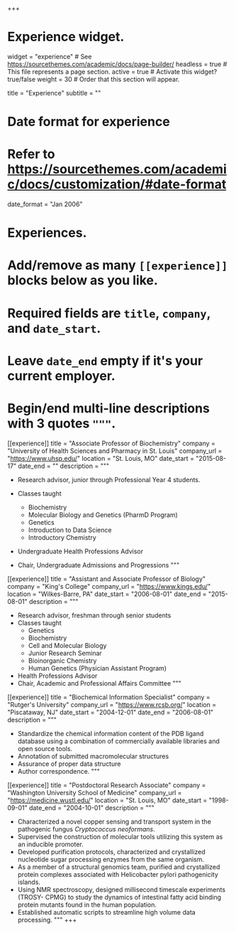 +++
# Experience widget.
widget = "experience"  # See https://sourcethemes.com/academic/docs/page-builder/
headless = true  # This file represents a page section.
active = true  # Activate this widget? true/false
weight = 30  # Order that this section will appear.

title = "Experience"
subtitle = ""

# Date format for experience
#   Refer to https://sourcethemes.com/academic/docs/customization/#date-format
date_format = "Jan 2006"

# Experiences.
#   Add/remove as many `[[experience]]` blocks below as you like.
#   Required fields are `title`, `company`, and `date_start`.
#   Leave `date_end` empty if it's your current employer.
#   Begin/end multi-line descriptions with 3 quotes `"""`.
[[experience]]
  title = "Associate Professor of Biochemistry"
  company = "University of Health Sciences and Pharmacy in St. Louis"
  company_url = "https://www.uhsp.edu/"
  location = "St. Louis, MO"
  date_start = "2015-08-17"
  date_end = ""
  description = """
* Research advisor, junior through Professional Year 4 students. 
* Classes taught  
  
  - Biochemistry
  - Molecular Biology and Genetics (PharmD Program)
  - Genetics
  - Introduction to Data Science
  - Introductory Chemistry
* Undergraduate Health Professions Advisor
* Chair, Undergraduate Admissions and Progressions
"""

[[experience]]
  title = "Assistant and Associate Professor of Biology"
  company = "King's College"
  company_url = "https://www.kings.edu/"
  location = "Wilkes-Barre, PA"
  date_start = "2006-08-01"
  date_end = "2015-08-01"
  description = """
* Research advisor, freshman through senior students
* Classes taught  
  - Genetics
  - Biochemistry
  - Cell and Molecular Biology
  - Junior Research Seminar
  - Bioinorganic Chemistry
  - Human Genetics (Physician Assistant Program)
* Health Professions Advisor
* Chair, Academic and Professional Affairs Committee
"""

[[experience]]
  title = "Biochemical Information Specialist"
  company = "Rutger's University"
  company_url = "https://www.rcsb.org/"
  location = "Piscataway, NJ"
  date_start = "2004-12-01"
  date_end = "2006-08-01"
  description = """
* Standardize the chemical information content of the PDB ligand database using a combination of commercially available libraries and open source tools.
* Annotation of submitted macromolecular structures
* Assurance of proper data structure
* Author correspondence.
"""

[[experience]]
  title = "Postdoctoral Research Associate"
  company = "Washington University School of Medicine"
  company_url = "https://medicine.wustl.edu/"
  location = "St. Louis, MO"
  date_start = "1998-09-01"
  date_end = "2004-10-01"
  description = """
* Characterized a novel copper sensing and transport system in the pathogenic fungus *Cryptococcus neoformans*. 
* Supervised the construction of molecular tools utilizing this system as an inducible promoter. 
* Developed purification protocols, characterized and crystallized nucleotide sugar processing enzymes from the same organism.
* As a member of a structural genomics team, purified and crystallized protein complexes associated with Helicobacter pylori pathogenicity islands.
* Using NMR spectroscopy, designed millisecond timescale experiments (TROSY- CPMG) to study the dynamics of intestinal fatty acid binding protein mutants found in the human population. 
* Established automatic scripts to streamline high volume data processing.
"""
+++
